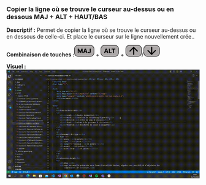 ### Copier la ligne où se trouve le curseur au-dessus ou en dessous MAJ + ALT + HAUT/BAS

**Descriptif :** Permet de copier la ligne où se trouve le curseur au-dessus ou en dessous de celle-ci. Et place le curseur sur le ligne nouvellement crée..

**Combinaison de touches :**![maj](../touches/MAJ.png) + ![alt](../touches/ALT.png) + ![Haut](../touches/HAUT.png)/![bas](../touches/BAS.png)

**Visuel :** ![Copier la ligne où se trouve le curseur au-dessus ou en dessous MAJ + ALT + HAUT/BAS](./gifs/MAJ-ALT-HAUT_BAS.gif)
